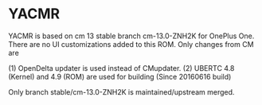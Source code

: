 YACMR
===========

YACMR is based on cm 13 stable branch cm-13.0-ZNH2K for OnePlus One. There are no UI customizations added to this ROM. Only changes from CM are

(1) OpenDelta updater is used instead of CMupdater.
(2) UBERTC 4.8 (Kernel) and 4.9 (ROM) are used for building (Since 20160616 build)

Only branch stable/cm-13.0-ZNH2K is maintained/upstream merged.
